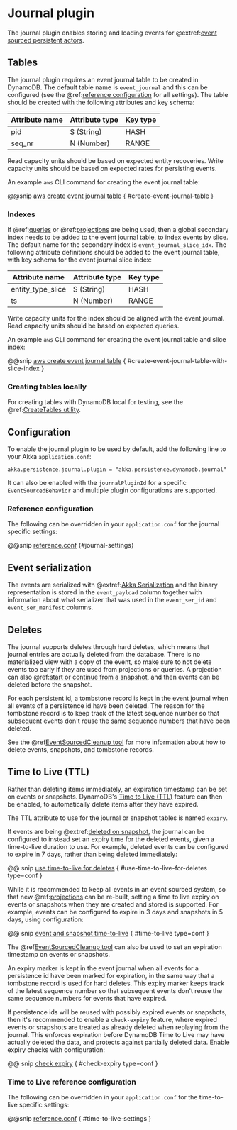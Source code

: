 # Journal plugin

The journal plugin enables storing and loading events for
@extref:[event sourced persistent actors](akka:typed/persistence.html).

## Tables

The journal plugin requires an event journal table to be created in DynamoDB. The default table name is `event_journal`
and this can be configured (see the @ref:[reference configuration](#reference-configuration) for all settings). The
table should be created with the following attributes and key schema:

| Attribute name | Attribute type | Key type |
| -------------- | -------------- | -------- |
| pid            | S (String)     | HASH     |
| seq_nr         | N (Number)     | RANGE    |

Read capacity units should be based on expected entity recoveries. Write capacity units should be based on expected
rates for persisting events.

An example `aws` CLI command for creating the event journal table:

@@snip [aws create event journal table](/scripts/create-tables.sh) { #create-event-journal-table }

### Indexes

If @ref:[queries](query.md) or @ref:[projections](projection.md) are being used, then a global secondary index needs to
be added to the event journal table, to index events by slice. The default name for the secondary index is
`event_journal_slice_idx`. The following attribute definitions should be added to the event journal table, with key
schema for the event journal slice index:

| Attribute name    | Attribute type | Key type |
| ----------------- | -------------- | -------- |
| entity_type_slice | S (String)     | HASH     |
| ts                | N (Number)     | RANGE    |

Write capacity units for the index should be aligned with the event journal. Read capacity units should be based on
expected queries.

An example `aws` CLI command for creating the event journal table and slice index:

@@snip [aws create event journal table](/scripts/create-tables.sh) { #create-event-journal-table-with-slice-index }

### Creating tables locally

For creating tables with DynamoDB local for testing, see the
@ref:[CreateTables utility](getting-started.md#creating-tables-locally).

## Configuration

To enable the journal plugin to be used by default, add the following line to your Akka `application.conf`:

```
akka.persistence.journal.plugin = "akka.persistence.dynamodb.journal"
```

It can also be enabled with the `journalPluginId` for a specific `EventSourcedBehavior` and multiple plugin
configurations are supported.

### Reference configuration

The following can be overridden in your `application.conf` for the journal specific settings:

@@snip [reference.conf](/core/src/main/resources/reference.conf) {#journal-settings}

## Event serialization

The events are serialized with @extref:[Akka Serialization](akka:serialization.html) and the binary representation
is stored in the `event_payload` column together with information about what serializer that was used in the
`event_ser_id` and `event_ser_manifest` columns.

## Deletes

The journal supports deletes through hard deletes, which means that journal entries are actually deleted from the
database. There is no materialized view with a copy of the event, so make sure to not delete events too early if they
are used from projections or queries. A projection can also @ref:[start or continue from a
snapshot](query.md#eventsbyslicesstartingfromsnapshots), and then events can be deleted before the snapshot.

For each persistent id, a tombstone record is kept in the event journal when all events of a persistence id have been
deleted. The reason for the tombstone record is to keep track of the latest sequence number so that subsequent events
don't reuse the same sequence numbers that have been deleted.

See the @ref[EventSourcedCleanup tool](cleanup.md#event-sourced-cleanup-tool) for more information about how to delete
events, snapshots, and tombstone records.

## Time to Live (TTL)

Rather than deleting items immediately, an expiration timestamp can be set on events or snapshots. DynamoDB's [Time to
Live (TTL)][ttl] feature can then be enabled, to automatically delete items after they have expired.

The TTL attribute to use for the journal or snapshot tables is named `expiry`.

If events are being @extref:[deleted on snapshot](akka:typed/persistence-snapshot.html#event-deletion), the journal can
be configured to instead set an expiry time for the deleted events, given a time-to-live duration to use. For example,
deleted events can be configured to expire in 7 days, rather than being deleted immediately:

@@ snip [use time-to-live for deletes](/docs/src/test/scala/docs/config/TimeToLiveSettingsDocExample.scala) { #use-time-to-live-for-deletes type=conf }

While it is recommended to keep all events in an event sourced system, so that new @ref:[projections](projection.md)
can be re-built, setting a time to live expiry on events or snapshots when they are created and stored is supported.
For example, events can be configured to expire in 3 days and snapshots in 5 days, using configuration:

@@ snip [event and snapshot time-to-live](/docs/src/test/scala/docs/config/TimeToLiveSettingsDocExample.scala) { #time-to-live type=conf }

The @ref[EventSourcedCleanup tool](cleanup.md#event-sourced-cleanup-tool) can also be used to set an expiration
timestamp on events or snapshots.

An expiry marker is kept in the event journal when all events for a persistence id have been marked for expiration, in
the same way that a tombstone record is used for hard deletes. This expiry marker keeps track of the latest sequence
number so that subsequent events don't reuse the same sequence numbers for events that have expired.

If persistence ids will be reused with possibly expired events or snapshots, then it's recommended to enable a
`check-expiry` feature, where expired events or snapshots are treated as already deleted when replaying from the
journal. This enforces expiration before DynamoDB Time to Live may have actually deleted the data, and protects against
partially deleted data. Enable expiry checks with configuration:

@@ snip [check expiry](/docs/src/test/scala/docs/config/TimeToLiveSettingsDocExample.scala) { #check-expiry type=conf }

### Time to Live reference configuration

The following can be overridden in your `application.conf` for the time-to-live specific settings:

@@snip [reference.conf](/core/src/main/resources/reference.conf) { #time-to-live-settings }

[ttl]: https://docs.aws.amazon.com/amazondynamodb/latest/developerguide/TTL.html
